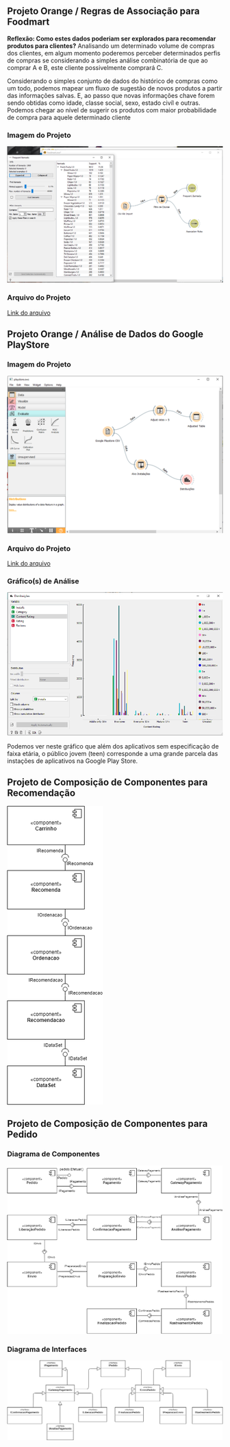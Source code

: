 ## Projeto Orange / Regras de Associação para Foodmart
**Reflexão: Como estes dados poderiam ser explorados para recomendar produtos para clientes?**
Analisando um determinado volume de compras dos clientes, em algum momento poderemos perceber determinados perfis de compras se considerando a simples análise combinatória de que ao comprar A e B, este cliente possivelmente comprará C.

Considerando o simples conjunto de dados do histórico de compras como um todo, podemos mapear um fluxo de sugestão de novos produtos a partir das informações salvas. E, ao passo que novas informações chave forem sendo obtidas como idade, classe social, sexo, estado civíl e outras. Podemos chegar ao nível de sugerir os produtos com maior probabilidade de compra para aquele determinado cliente

### Imagem do Projeto
[![Imagem do projeto orange Foodmart](images/foodmart1.PNG)](images/foodmart1.PNG)

### Arquivo do Projeto
[Link do arquivo](orange/foodmart/foodmart.ows)

## Projeto Orange / Análise de Dados do Google PlayStore

### Imagem do Projeto
[![Imagem do projeto orange Google Playstore](images/playstore1.PNG)](images/playstore1.PNG)

### Arquivo do Projeto
[Link do arquivo](orange/google-playstore/playstore.ows)

### Gráfico(s) de Análise
[![Imagem do gráfico de análise do Google Playstore](images/playstore2.PNG)](images/playstore2.PNG)

Podemos ver neste gráfico que além dos aplicativos sem especificação de faixa etária, o público jovem (teen) corresponde a uma grande parcela das instações de aplicativos na Google Play Store.

## Projeto de Composição de Componentes para Recomendação
[![Imagem do Projeto de Composição de Componentes para Recomendação](images/recomendacao1.png)](images/recomendacao1.png)

## Projeto de Composição de Componentes para Pedido

### Diagrama de Componentes
[![Imagem do Projeto de Composição de Componentes para Pedido](images/pedido1.png)](images/pedido1.png)

### Diagrama de Interfaces
[![Imagem do Diagrama de Interfaces para Pedido](images/pedido2.png)](images/pedido2.png)
